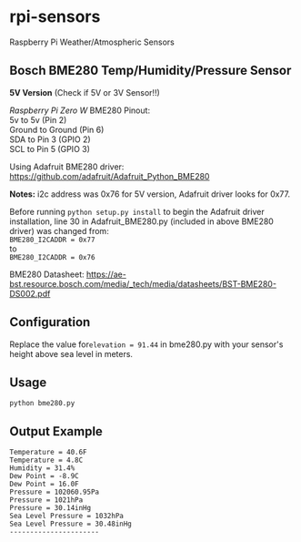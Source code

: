 # rpi-sensors
Raspberry Pi Weather/Atmospheric Sensors


## Bosch BME280 Temp/Humidity/Pressure Sensor
**5V Version** (Check if 5V or 3V Sensor!!)

*Raspberry Pi Zero W* BME280 Pinout:\
5v to 5v (Pin 2)\
Ground to Ground (Pin 6)\
SDA to Pin 3 (GPIO 2)\
SCL to Pin 5 (GPIO 3)

Using Adafruit BME280 driver: https://github.com/adafruit/Adafruit_Python_BME280

**Notes:** i2c address was 0x76 for 5V version, Adafruit driver looks for 0x77.

Before running `python setup.py install` to begin the Adafruit driver installation, line 30 in Adafruit_BME280.py (included in above BME280 driver) was changed from:\
`BME280_I2CADDR = 0x77`\
to\
`BME280_I2CADDR = 0x76`

BME280 Datasheet: https://ae-bst.resource.bosch.com/media/_tech/media/datasheets/BST-BME280-DS002.pdf

## Configuration

Replace the value for`elevation = 91.44` in bme280.py with your sensor's height above sea level in meters.

## Usage

`python bme280.py`

## Output Example
`Temperature = 40.6F`\
`Temperature = 4.8C`\
`Humidity = 31.4%`\
`Dew Point = -8.9C`\
`Dew Point = 16.0F`\
`Pressure = 102060.95Pa`\
`Pressure = 1021hPa`\
`Pressure = 30.14inHg`\
`Sea Level Pressure = 1032hPa`\
`Sea Level Pressure = 30.48inHg`\
`----------------------`
